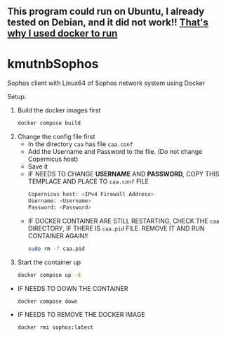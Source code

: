 ## This program could run on Ubuntu, I already tested on Debian, and it did not work!! <ins>That's why I used docker to run</ins>

# kmutnbSophos
Sophos client with Linux64 of Sophos network system using Docker

Setup:
1. Build the docker images first 
    ```bash
    docker compose build

2. Change the config file first
    - In the directory `caa` has file `caa.conf`
    - Add the Username and Password to the file. (Do not change Copernicus host)
    - Save it
    - IF NEEDS TO CHANGE <b>USERNAME</b> AND <b>PASSWORD</b>, COPY THIS TEMPLACE AND PLACE TO `caa.conf` FILE
        ```bash
        Copernicus host: <IPv4 Firewall Address>
        Username: <Username>
        Password: <Password>

    - IF DOCKER CONTAINER ARE STILL RESTARTING, CHECK THE `caa` DIRECTORY, IF THERE IS `caa.pid` FILE. REMOVE IT AND RUN CONTAINER AGAIN!!
        ```bash
        sudo rm -f caa.pid

3. Start the container up
    ```bash
    docker compose up -d

- IF NEEDS TO DOWN THE CONTAINER
    ```bash
    docker compose down

- IF NEEDS TO REMOVE THE DOCKER IMAGE
    ```bash
    docker rmi sophos:latest
